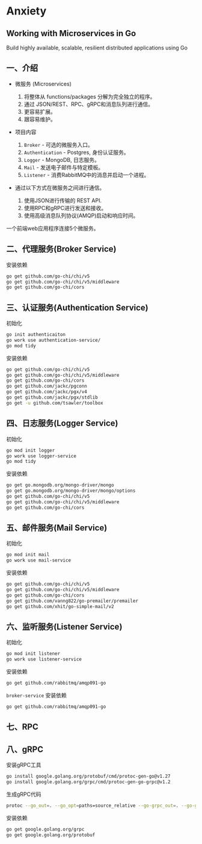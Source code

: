 # Anxiety

Working with Microservices in Go
---
Build highly available, scalable, resilient distributed applications using Go

## 一、介绍

- 微服务 (Microservices)
    1. 将整体从 functions/packages 分解为完全独立的程序。
    2. 通过 JSON/REST、RPC、gRPC和消息队列进行通信。
    3. 更容易扩展。
    4. 跟容易维护。

- 项目内容
    1. `Broker` - 可选的微服务入口。
    2. `Authentication` - Postgres, 身份认证服务。
    3. `Logger` - MongoDB, 日志服务。
    4. `Mail` - 发送电子邮件与特定模板。
    5. `Listener` - 消费RabbitMQ中的消息并启动一个进程。
- 通过以下方式在微服务之间进行通信。
    1. 使用JSON进行传输的 REST API.
    2. 使用RPC和gRPC进行发送和接收。
    4. 使用高级消息队列协议(AMQP)启动和响应时间。

一个前端web应用程序连接5个微服务。

## 二、代理服务(Broker Service)

安装依赖
```bash
go get github.com/go-chi/chi/v5
go get github.com/go-chi/chi/v5/middleware
go get github.com/go-chi/cors
```

## 三、认证服务(Authentication Service)

初始化
```bash
go init authenticaiton
go work use authentication-service/
go mod tidy
```

安装依赖
```bash
go get github.com/go-chi/chi/v5
go get github.com/go-chi/chi/v5/middleware
go get github.com/go-chi/cors
go get github.com/jackc/pgconn
go get github.com/jackc/pgx/v4
go get github.com/jackc/pgx/stdlib
go get -u github.com/tsawler/toolbox
```

## 四、日志服务(Logger Service)

初始化
```bash
go mod init logger
go work use logger-service
go mod tidy
```

安装依赖
```bash
go get go.mongodb.org/mongo-driver/mongo
go get go.mongodb.org/mongo-driver/mongo/options
go get github.com/go-chi/chi/v5
go get github.com/go-chi/chi/v5/middleware
go get github.com/go-chi/cors
```

## 五、邮件服务(Mail Service)

初始化
```bash
go mod init mail
go work use mail-service
```

安装依赖
```bash
go get github.com/go-chi/chi/v5
go get github.com/go-chi/chi/v5/middleware
go get github.com/go-chi/cors
go get github.com/vanng822/go-premailer/premailer
go get github.com/xhit/go-simple-mail/v2
```

## 六、监听服务(Listener Service)

初始化
```bash
go mod init listener
go work use listener-service
```

安装依赖
```bash
go get github.com/rabbitmq/amqp091-go
```

`broker-service` 安装依赖
```bash
go get github.com/rabbitmq/amqp091-go
```

## 七、RPC

## 八、gRPC

安装gRPC工具
```bash
go install google.golang.org/protobuf/cmd/protoc-gen-go@v1.27
go install google.golang.org/grpc/cmd/protoc-gen-go-grpc@v1.2
```

生成gRPC代码
```bash
protoc --go_out=. --go_opt=paths=source_relative --go-grpc_out=. --go-grpc_opt=paths=source_relative logs.proto
```

安装依赖
```bash
go get google.golang.org/grpc
go get google.golang.org/protobuf
```